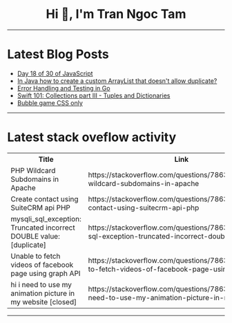 <h1 align="center">Hi 👋, I'm Tran Ngoc Tam</h1>

---

# Latest Blog Posts 
<!-- BLOG-POST-LIST:START -->
- [Day 18 of 30 of JavaScript](https://dev.to/akshat0610/day-18-of-30-of-javascript-1ph8)
- [In Java how to create a custom ArrayList that doesn&#39;t allow duplicate?](https://dev.to/codegreen/in-java-how-to-create-a-custom-arraylist-that-doesnt-allow-duplicate-dbj)
- [Error Handling and Testing in Go](https://dev.to/gophers_kisumu/error-handling-and-testing-in-go-4c9n)
- [Swift 101: Collections part III - Tuples and Dictionaries](https://dev.to/silviaespanagil/swift-101-collections-part-iii-tuples-and-dictionaries-42p0)
- [Bubble game CSS only](https://dev.to/tidycoder/bubble-game-css-only-2occ)
<!-- BLOG-POST-LIST:END -->

---

# Latest stack oveflow activity
<table>
  <tr><th>Title</th><th>Link</th></tr>
  <!-- STACKOVERFLOW:START --><tr><td>PHP Wildcard Subdomains in Apache</td><td>https://stackoverflow.com/questions/78632588/php-wildcard-subdomains-in-apache</td></tr><tr><td>Create contact using SuiteCRM api PHP</td><td>https://stackoverflow.com/questions/78632551/create-contact-using-suitecrm-api-php</td></tr><tr><td>mysqli_sql_exception: Truncated incorrect DOUBLE value: [duplicate]</td><td>https://stackoverflow.com/questions/78632245/mysqli-sql-exception-truncated-incorrect-double-value</td></tr><tr><td>Unable to fetch videos of facebook page using graph API</td><td>https://stackoverflow.com/questions/78632223/unable-to-fetch-videos-of-facebook-page-using-graph-api</td></tr><tr><td>hi i need to use my animation picture in my website [closed]</td><td>https://stackoverflow.com/questions/78632169/hi-i-need-to-use-my-animation-picture-in-my-website</td></tr><!-- STACKOVERFLOW:END -->
</table>

---


